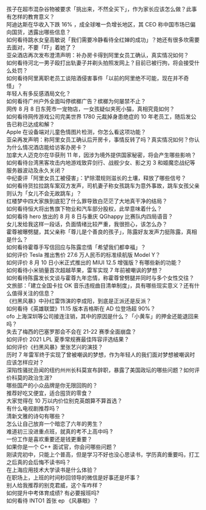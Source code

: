 孩子在超市混杂谷物被要求「挑出来，不然全买下」，作为家长应该怎么做？此事有怎样的教育意义？  
阿迪达斯在华收入下跌 16% ，成全球唯一负增长地区，其 CEO 称中国市场已偏向国货，透露出哪些信息？  
如何看待跳水女皇高敏说「我们需要冷静看待全红婵的成功」？她还有很多坎需要去面对，不要「吓」着她了？  
亚朵酒店再次发布澄清声明：补办房卡得到阿里女员工确认，真实情况如何？  
如何看待河北一男子殴打出轨妻子并剃头拍照发网上？目前已被行拘，将会接受什么处罚？  
如何看待阿里离职老员工谈陪酒侵害事件「以前的阿里绝不可能，现在并不奇怪」？  
年轻人有多反感酒局文化？  
如何看待广州户外全面叫停槟榔广告？槟榔为何屡禁不止？  
网传 8 月 8 日东莞市一宠物店，一女孩疑似夹死小猫，真相究竟如何？  
如何看待网传游戏公司完美世界 1780 元裁掉身患绝症的 10 年老员工，随后发公告已称已达成和解？  
Apple 在设备端对儿童色情图片检测，你怎么看这项功能？  
亚朵再发声明：称阿里女员工确认后开房卡，事情反转了吗？真实情况如何？你认为什么情况酒店能给访客办房卡？  
加拿大人迈克尔在华获刑 11 年，因涉为境外提供国家秘密，将会产生哪些影响？  
如何看待台湾黑客攻击内地游戏致弈剑行、战舰少女、影之刃 3 和姬魔恋战纪等服务器波动及永久关闭？  
中纪委评「阿里女员工被侵害」：铲除潜规则滋长的土壤，释放了哪些信号？  
如何看待货拉拉跳车案双方发声，司机妻子称女孩跳车为意外事故，跳车女孩父亲则认为「女儿不会无故跳车」？  
红楼梦中四大家族到底犯了什么罪导致白茫茫了大地真干净的结局？  
如何看待恒大将出售旗下物业和汽车部分股权，此举意味着什么？  
如何看待 hero 放出的 8 月 8 日与重庆 QGhappy 比赛队内四局语音？  
女儿发给我这样一段话，负面情绪比较严重，我很担心，该怎么办？  
霍尊被曝劈腿，其父亲称「尊儿是个善良的孩子」，陈露好友发声力挺陈露，真相是什么？  
如何看待霍尊手写信回应与陈露恋情「希望我们都幸福」？  
如何评价 Tesla 推出售价 27.6 万人民币的标准续航版 Model Y？  
如何评价 8 月 10 日小米正式推出的 MIUI 12.5 增强版？有哪些新的功能？  
如何看待小米销量首次超越苹果，雷军实现 7 年前被嘲讽的梦想？  
如何看待陈露发长文谈与霍尊九年恋情，称霍尊曾劈腿并同时与多个女性交往？  
文旅部：「建立全国卡拉 OK 音乐违规曲目清单制度」，具有哪些现实意义？还有什么值得关注的信息？  
《扫黑风暴》中孙红雷饰演的李成阳，到底是正派还是反派？  
如何看待《英雄联盟》11.15 版本吉格斯在 AD 位登场超 90%？  
ofo 上海深圳等公司接连注销，其中的原因是什么？「小黄车」的押金还能退回来吗？  
失去了梅西的巴塞罗那会不会在 21-22 赛季全面崩盘？  
如何评价 2021 LPL 夏季常规赛最佳阵容评选结果？  
如何评价《扫黑风暴》里张艺兴的演技？  
历时 7 年雷军终于实现了曾被嘲讽的梦想，作为年轻人的我们面对梦想被嘲讽时应该怎样应对？  
深陷性骚扰丑闻的纽约州州长科莫宣布辞职，暴露了美国政坛的哪些问题？如何评价科莫的政治生涯?  
哪些国产的小众品牌是你无限回购的？  
推荐好吃又便宜，适合囤货的零食？  
大家觉得在 10 万以内价位别克英朗算不算首选？  
有什么电视剧推荐吗？  
清新文雅的诗句有哪些？  
怎么让自己放弃一个暗恋了六年的男生？  
难道初三没进重点班，就真的考不上高中吗 ?  
一份工作是喜欢重要还是钱更重要？  
如果你是一个 C++ 面试官，你会问哪些问题？  
刚读完初中，只能上个普高，但是学习不好也没心思读书，学历真的重要吗，打工之后真的会后悔不读书吗？  
在上海应用技术大学读书是什么体验？  
在职场上，上班的时间秒回领导的微信是好事还是坏事？  
别人给我推荐的别克君威，这个车咋样？  
如何提升中考体育成绩? 有必要报班吗?  
如何看待 INTO1 首张 ep 《风暴眼》？  
